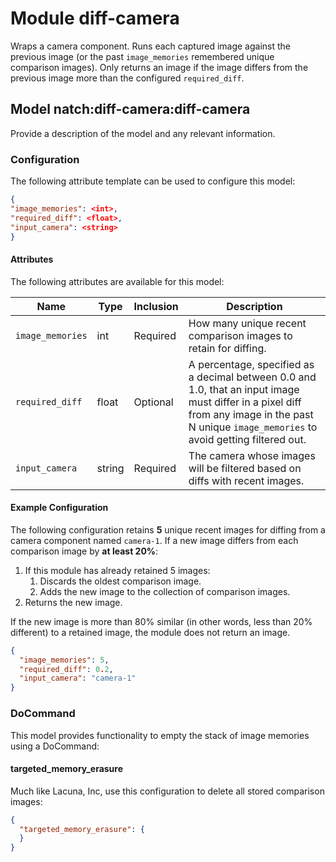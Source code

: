 # Module diff-camera 

Wraps a camera component. Runs each captured image against the previous image (or the past `image_memories` remembered unique comparison images). Only returns an image if the image differs from the previous image more than the configured `required_diff`.

## Model natch:diff-camera:diff-camera

Provide a description of the model and any relevant information.

### Configuration

The following attribute template can be used to configure this model:

```json
{
"image_memories": <int>,
"required_diff": <float>,
"input_camera": <string>
}
```

#### Attributes

The following attributes are available for this model:

| Name          | Type   | Inclusion | Description                |
|---------------|--------|-----------|----------------------------|
| `image_memories` | int  | Required  | How many unique recent comparison images to retain for diffing. |
| `required_diff` | float | Optional  | A percentage, specified as a decimal between 0.0 and 1.0, that an input image must differ in a pixel diff from any image in the past N unique `image_memories` to avoid getting filtered out. |
| `input_camera` | string | Required | The camera whose images will be filtered based on diffs with recent images. |

#### Example Configuration

The following configuration retains **5** unique recent images for diffing from a camera component named `camera-1`. If a new image differs from each comparison image by **at least 20%**:

1. If this module has already retained 5 images:
   1. Discards the oldest comparison image.
   1. Adds the new image to the collection of comparison images.
1. Returns the new image.

If the new image is more than 80% similar (in other words, less than 20% different) to a retained image, the module does not return an image.

```json
{
  "image_memories": 5,
  "required_diff": 0.2,
  "input_camera": "camera-1"
}
```

### DoCommand

This model provides functionality to empty the stack of image memories using a DoCommand:

#### targeted_memory_erasure

Much like Lacuna, Inc, use this configuration to delete all stored comparison images:

```json
{
  "targeted_memory_erasure": {
  }
}
```
